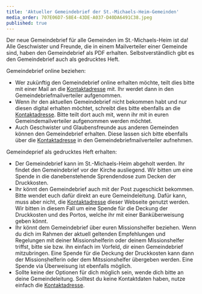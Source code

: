 ```yaml
---
title: 'Aktueller Gemeindebrief der St.-Michaels-Heim-Gemeinden'
media_order: 707E06D7-58E4-43DE-A037-D40DA6491C38.jpeg
published: true
---
```


Der neue Gemeindebrief für alle Gemeinden im St.-Michaels-Heim ist da! Alle Geschwister und Freunde, die in einem Mailverteiler einer Gemeinde sind, haben den Gemeindebrief als PDF erhalten. Selbstverständlich gibt es den Gemeindebrief auch als gedrucktes Heft.

Gemeindebrief online beziehen:
* Wer zukünftig den Gemeindebrief online erhalten möchte, teilt dies bitte mit einer Mail an die [Kontaktadresse](https://smh-gemeinden.de/kontakt) mit. Ihr werdet dann in den Gemeindebriefmailverteiler aufgenommen.
* Wenn ihr den aktuellen Gemeindebrief nicht bekommen habt und nur diesen digital erhalten möchtet, schreibt dies bitte ebenfalls an die [Kontaktadresse](https://smh-gemeinden.de/kontakt). Bitte teilt dort auch mit, wenn ihr mit in euren Gemeindemailverteiler aufgenommen werden möchtet.
* Auch Geschwister und Glaubensfreunde aus anderen Gemeinden können den Gemeindebrief erhalten. Diese lassen sich bitte ebenfalls über die [Kontaktadresse](https://smh-gemeinden.de/kontakt) in den Gemeindebriefmailverteiler aufnehmen.

Gemeindeprief als gedrucktes Heft erhalten:
* Der Gemeindebrief kann im St.-Michaels-Heim abgeholt werden. Ihr findet den Gemeindebrief vor der Kirche ausliegend. Wir bitten um eine Spende in die danebenstehende Sprendendose zum Decken der Druckkosten.
* Ihr könnt den Gemeindebrief auch mit der Post zugeschickt bekommen. Bitte wendet euch dafür direkt an eure Gemeindeleitung. Dafür kann, muss aber nicht, die [Kontaktadresse](https://smh-gemeinden.de/kontakt) dieser Webseite genutzt werden. Wir bitten in diesem Fall um eine Spende für die Deckung der Druckkosten und des Portos, welche ihr mit einer Banküberweisung geben könnt.
* Ihr könnt dem Gemeindebrief über euren Missionshelfer beziehen. Wenn du dich im Rahmen der aktuell geltenden Empfehlungen und Regelungen mit deiner Missionshelferin oder deinem Missionshelfer triffst, bitte sie bzw. ihn einfach im Vorfeld, dir einen Gemeindebrief mitzubringen. Eine Spende für die Deckung der Druckkosten kann dann der Missionshelferin oder dem Mitssionshelfer übergeben werden. Eine Spende via Überweisung ist ebenfalls möglich.
* Sollte keine der Optionen für dich möglich sein, wende dich bitte an deine Gemeindeleitung. Solltest du keine Kontaktdaten haben, nutze einfach die [Kontaktadresse](https://smh-gemeinden.de/kontakt).